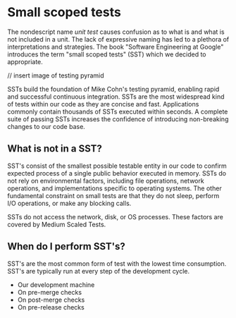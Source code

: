 # Small scoped tests

The nondescript name *unit test* causes confusion as to what is and what is not included in a unit. The lack of expressive naming has led to a plethora of interpretations and strategies. The book "Software Engineering at Google" introduces the term "small scoped tests" (SST) which we decided to appropriate.

// insert image of testing pyramid

SSTs build the foundation of Mike Cohn's testing pyramid, enabling rapid and successful continuous integration. SSTs are the most widespread kind of tests within our code as they are concise and fast. Applications commonly contain thousands of SSTs executed within seconds. A complete suite of passing SSTs increases the confidence of introducing non-breaking changes to our code base.

## What is not in a SST?

SST's consist of the smallest possible testable entity in our code to confirm expected process of a single public behavior executed in memory. SSTs do not rely on environmental factors, including file operations, network operations, and implementations specific to operating systems. The other fundamental constraint on small tests are that they do not sleep, perform I/O operations, or make any blocking calls.

SSTs do not access the network, disk, or OS processes. These factors are covered by Medium Scaled Tests.

## When do I perform SST's?

SST's are the most common form of test with the lowest time consumption. SST's are typically run at every step of the development cycle.

- Our development machine
- On pre-merge checks
- On post-merge checks
- On pre-release checks
